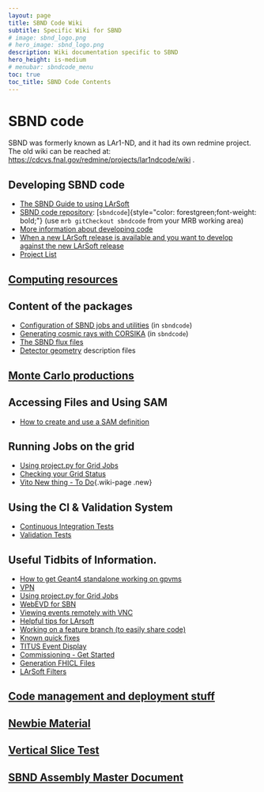 ```yaml
---
layout: page
title: SBND Code Wiki
subtitle: Specific Wiki for SBND
# image: sbnd_logo.png
# hero_image: sbnd_logo.png
description: Wiki documentation specific to SBND
hero_height: is-medium
# menubar: sbndcode_menu
toc: true
toc_title: SBND Code Contents
---
```




SBND code
======================================

SBND was formerly known as LAr1-ND, and it had its own redmine project.
The old wiki can be reached at:
<https://cdcvs.fnal.gov/redmine/projects/lar1ndcode/wiki> .



Developing SBND code
------------------------------------------------------------

-   [The SBND Guide to using
    LArSoft](The_SBND_Guide_to_using_LArSoft.html)
-   [SBND code repository](Releases/List_of_SBND_code_releases.html):
    [`sbndcode`]{style="color: forestgreen;font-weight: bold;"} (use
    `mrb gitCheckout sbndcode` from your MRB working area)
-   [More information about developing
    code](Developing_SBND_code_in_LArSoft.html)
-   [When a new LArSoft release is available and you want to develop
    against the new LArSoft
    release](When_a_new_LArSoft_release_is_available_and_you_want_to_develop_against_the_new_LArSoft_release.html)
-   [Project List](Project_List.html)



[Computing resources](Computing_resources.html)
--------------------------------------------------------------------------------------------------



Content of the packages
------------------------------------------------------------------

-   [Configuration of SBND jobs and
    utilities](Job_configurations.html) (in `sbndcode`)
-   [Generating cosmic rays with CORSIKA](Cosmics.html) (in
    `sbndcode`)
-   [The SBND flux files](The_SBND_flux_files.html)
-   [Detector geometry](Detector_geometry.html) description
    files



[Monte Carlo productions](Monte_Carlo_Productions/Monte_Carlo_productions.html)
--------------------------------------------------------------------------------------------------------------



Accessing Files and Using SAM
------------------------------------------------------------------------------

-   [How to create and use a SAM
    definition](_How_to_create_and_use_a_SAM_definition.html)



Running Jobs on the grid
--------------------------------------------------------------------

-   [Using project.py for Grid
    Jobs](Using_projectpy_for_grid_jobs.html)
-   [Checking your Grid
    Status](Checking_your_Grid_Status.html)
-   [Vito New thing - To Do](Vito_New_thing_-_To_Do_.html){.wiki-page
    .new}


Using the CI & Validation System
--------------------------------------------------------------------

-   [Continuous Integration Tests](ContinuousIntegration/Continuous_integration.md)
-   [Validation Tests](ContinuousIntegration/CI_Validation.md)


Useful Tidbits of Information.
-------------------------------------------------------------------------------

-   [How to get Geant4 standalone working on
    gpvms](How_to_get_Geant4_standalone_working_on_gpvms.html)
-   [VPN](VPN.html)
-   [Using project.py for Grid
    Jobs](Using_projectpy_for_Grid_Jobs.html)
-   [WebEVD for SBN](WebEVD_for_SBN.html)
-   [Viewing events remotely with
    VNC](Viewing_events_remotely_with_VNC.html)
-   [Helpful tips for
    LArsoft](Helpful_tips_for_Larsoft_building.html)
-   [Working on a feature branch (to easily share
    code)](Working_on_a_feature_branch_(to_easily_share_code).html)
-   [Known quick fixes](Known_quick_fixes.html)
-   [TITUS Event Display](TITUS_Event_Display.html)
-   [Commissioning - Get Started](commissioning/SBND_Commissioning_Get_Started.html)
-   [Generation FHICL Files](simulation/sbnd_generation_fhicls)
-   [LArSoft Filters](simulation/sbnd_filters)


[Code management and deployment stuff](Code_management_and_deployment_stuff.html)
-----------------------------------------------------------------------------------------------------------------------------------------------------



[Newbie Material](Newbie_Material.html)
--------------------------------------------------------------------------------------



[Vertical Slice Test](Vertical_Slice_Test.html)
--------------------------------------------------------------------------------------------------



[SBND Assembly Master Document](SBND_Assembly_Master_Document.html)
-------------------------------------------------------------------------------------------------------------------------------------
